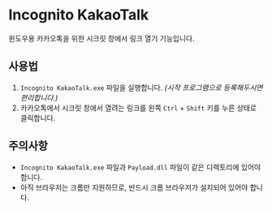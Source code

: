 # Incognito KakaoTalk
윈도우용 카카오톡을 위한 시크릿 창에서 링크 열기 기능입니다.  
## 사용법
1. ```Incognito KakaoTalk.exe``` 파일을 실행합니다. _(시작 프로그램으로 등록해두시면 편리합니다.)_
2. 카카오톡에서 시크릿 창에서 열려는 링크를 왼쪽 ```Ctrl``` + ```Shift``` 키를 누른 상태로 클릭합니다.
## 주의사항
* ```Incognito KakaoTalk.exe``` 파일과 ```Payload.dll``` 파일이 같은 디렉토리에 있어야 합니다.
* 아직 브라우저는 크롬만 지원하므로, 반드시 크롬 브라우저가 설치되어 있어야 합니다.
